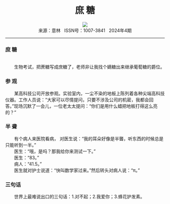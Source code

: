 # <center>庶 糖</center> 

<div align=center><img src="https://raw.githubusercontent.com/leaguecn/magazines/main/img_authors/%d7%f7%d5%df%a3%ba.jpg"></div> 

<center>来源：意林   ISSN号：1007-3841   2024年4期</center> 


* * *


### 庶 糖

  
<br>　　生物考试，把蔗糖写成庶糖了，老师非让我找个嫡糖出来继承葡萄糖的爵位。

### 参 观

  
　　某高科技公司开放参观。实验室内，一尘不染的地板上陈列着各种尖端高科技仪器。工作人员说：“大家可以尽情提问，只要不涉及公司的机密，我都会回答。”现场沉默了一会儿，一位老太太提问：“你们是用什么蜡把地板打得这么亮的？”

### 半 聋

  
　　有个病人来医院看病， 对医生说：“我的耳朵好像是半聾，听东西的时候总是只能听到一半。”  
　　医生：“哦，是吗？那我给你来测试一下。”  
　　医生：“83。”  
　　病人：“41.5。”  
　　医生就对护士说道：“快叫数学家过来。”然后转头对病人说：“π。”

### 三句话

  
　　世界上最难说出口的三句话：1.对不起；2.我爱你；3.蜂花护发素。